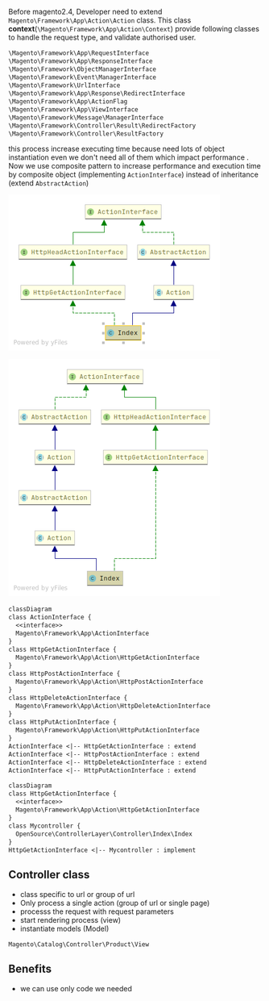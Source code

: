 <!-- tabs:start -->

Before magento2.4, Developer need to extend ```Magento\Framework\App\Action\Action``` class. This class **context**(`\Magento\Framework\App\Action\Context`) provide following classes to handle the request type, and  validate authorised user.
```
\Magento\Framework\App\RequestInterface
\Magento\Framework\App\ResponseInterface
\Magento\Framework\ObjectManagerInterface
\Magento\Framework\Event\ManagerInterface
\Magento\Framework\UrlInterface
\Magento\Framework\App\Response\RedirectInterface
\Magento\Framework\App\ActionFlag
\Magento\Framework\App\ViewInterface
\Magento\Framework\Message\ManagerInterface
\Magento\Framework\Controller\Result\RedirectFactory
\Magento\Framework\Controller\ResultFactory 
```
this process increase executing time because need lots of object instantiation even we don't need all of them which impact performance .
Now we use composite pattern to increase performance and execution time by composite object (implementing `ActionInterface`) instead of inheritance (extend  `AbstractAction`)

<!-- tab:frontend -->
![frontend controller](./frontend-controller.png)
<!-- tab:backend -->
![frontend controller](./backend-controller.png)

<!-- slide:break -->
```mermaid
classDiagram
class ActionInterface {
  <<interface>>
  Magento\Framework\App\ActionInterface
}
class HttpGetActionInterface {
  Magento\Framework\App\Action\HttpGetActionInterface
}
class HttpPostActionInterface {
  Magento\Framework\App\Action\HttpPostActionInterface
}
class HttpDeleteActionInterface {
  Magento\Framework\App\Action\HttpDeleteActionInterface
}
class HttpPutActionInterface {
  Magento\Framework\App\Action\HttpPutActionInterface
}
ActionInterface <|-- HttpGetActionInterface : extend
ActionInterface <|-- HttpPostActionInterface : extend
ActionInterface <|-- HttpDeleteActionInterface : extend
ActionInterface <|-- HttpPutActionInterface : extend
```

```mermaid
classDiagram
class HttpGetActionInterface {
  <<interface>>
  Magento\Framework\App\Action\HttpGetActionInterface
}
class Mycontroller {
  OpenSource\ControllerLayer\Controller\Index\Index
}
HttpGetActionInterface <|-- Mycontroller : implement

```

<!-- slide:break -->

## Controller class
- class specific to url or group of url
- Only process a single action (group of url or single page)
- processs the request with request parameters
- start rendering process (view)
- instantiate models (Model)


```
Magento\Catalog\Controller\Product\View
```

## Benefits
- we can use only code we needed
